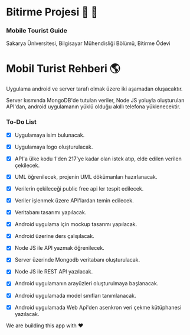 # Bitirme Projesi :rocket: :beer:

### Mobile Tourist Guide
Sakarya Üniversitesi, Bilgisayar Mühendisliği Bölümü, Bitirme Ödevi

# Mobil Turist Rehberi :earth_americas:

Uygulama android ve server tarafı olmak üzere iki aşamadan oluşacaktır.

Server kısmında MongoDB'de tutulan veriler, Node JS yoluyla oluşturulan API'dan, android uygulamanın yüklü olduğu akıllı telefona yüklenecektir.

### To-Do List

- [x] Uygulamaya isim bulunacak.
- [x] Uygulamaya logo oluşturulacak.
- [x] API'a ülke kodu 1'den 217'ye kadar olan istek atıp, elde edilen verilen çekilecek.
- [x] UML öğrenilecek, projenin UML dökümanları hazırlanacak.
- [x] Verilerin çekileceği public free api ler tespit edilecek.
- [x] Veriler işlenmek üzere API'lardan temin edilecek.
- [x] Veritabanı tasarımı yapılacak.
- [x] Android uygulama için mockup tasarımı yapılacak.
- [x] Android üzerine ders çalışılacak.
- [x] Node JS ile API yazmak öğrenilecek.
- [x] Server üzerinde Mongodb veritabanı oluşturulacak.
- [x] Node JS ile REST API yazılacak.
- [x] Android uygulamanın arayüzleri oluşturulmaya başlanacak.
- [x] Android uygulamada model sınıfları tanımlanacak.
- [x] Android uygulamada Web Api'den asenkron veri çekme kütüphanesi yazılacak.


We are building this app with :heart: